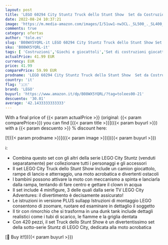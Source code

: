 ```yaml
---
layout: post
title: 'LEGO 60294 City Stuntz Truck dello Stunt Show  Set da Costruzione con Moto giocattolo con Meccanismo a Spinta  Dunk Tank  Minifigure di Pilota e Clown'
date: 2022-08-24 10:37:21
image: 'https://m.media-amazon.com/images/I/51uw1-nw3CL._SL500_._SL400_.jpg'
comments: true
category: ofertas
author: 'tole.es'
slug: 'B08WX5YQRL-it LEGO 60294 City Stuntz Truck dello Stunt Show Set da...'
sku: 'B08WX5YQRL-it'
tags: [ 'Costruzioni','Giochi e giocattoli','Set di costruzioni giocattolo','lego','🇮🇹', ]
actualPrice: 41.99 EUR
currency: EUR
price: 41.99
comparePrice: 59.99 EUR
prodname: 'LEGO 60294 City Stuntz Truck dello Stunt Show  Set da Costruzione con Moto giocattolo con Meccanismo a Spinta  Dunk Tank  Minifigure di Pilota e Clown'
country: 'it'
flag: '🇮🇹'
brand: 'LEGO'
buyurl: 'https://www.amazon.it/dp/B08WX5YQRL/?tag=tolees00-21'
descuento: '30.01'
average: '42.1433333333333'
---
```


With a final price of {{< param actualPrice >}} (original: {{< param comparePrice>}}) you can find [{{< param title >}}]({{< param buyurl >}}) with a  {{< param descuento >}} % discount here:

[![{{< param prodname >}}]({{< param image >}})]({{< param buyurl >}})

ℹ️:

- Combina questo set con gli altri della serie LEGO City Stuntz (venduti separatamente) per collezionare tutti i personaggi e gli accessori
- Il set LEGO City Truck dello Stunt Show include un camion giocattolo, rampe di lancio e atterraggio, una moto acrobatica e divertenti ostacoli
- I bambini possono attivare la moto con meccanismo a spinta e lanciarla dalla rampa, tentando di fare centro e gettare il clown in acqua
- Il set include 4 minifigure, 3 delle quali dalla serie TV LEGO City Adventures: il divertimento è decisamente assicurato!
- Le istruzioni in versione PLUS sullapp Istruzioni di montaggio LEGO consentono di zoomare, ruotare ed esaminare in dettaglio il soggetto
- Il tir con rimorchio che si trasforma in una dunk tank include dettagli realistici come i tubi di scarico, le fiamme e la griglia dentata
- Con 420 pezzi, il set Truck dello Stunt Show è un divertentissimo set della sotto-serie Stuntz di LEGO City, dedicata alla moto acrobatica

[🛒 Buy it!!]({{< param buyurl >}})

